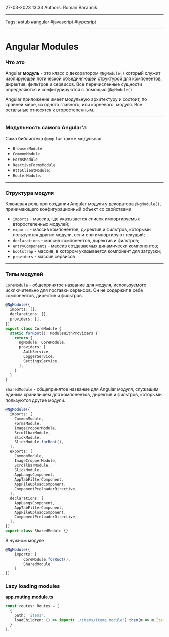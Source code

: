 27-03-2023
13:33
Authors: Roman Barannik
***
Tags: #stub #angular #javascript #typesript  
***
# Angular Modules

### Что это

Angular **модуль** - это класс с декоратором `@NgModule()` который служит изолирующей логической объединяющей структурой для компонентов, директив, фильтров и сервисов. Все перечисленные сущности определяются и конфигурируются с помощью `@NgModule()`

Angular приложение имеет модульную архитектуру и состоит, по крайней мере, из одного главного, или корневого, модуля. Все остальные относятся к второстепенным.

---

### Модульность самого Angular'а

Сама библиотека `@angular` также модульная:

-   `BrowserModule`
-   `CommonModule`
-   `FormsModule`
-   `ReactiveFormsModule`
-   `HttpClientModule`;
-   `RouterModule`.

---

### Структура модуля

Ключевая роль при создании Angular модуля у декоратора `@NgModule()`, принимающего конфигурационный объект со свойствами:

-   `imports` - массив, где указывается список импортируемых второстепенных модулей;
-   `exports` - массив компонентов, директив и фильтров, которыми пользуются другие модули, если они импортируют текущий;
-   `declarations` - массив компонентов, директив и фильтров;
-   `entryComponents` - массив создаваемых динамически компонентов;
-   `bootstrap` - массив, в котором указывается компонент для загрузки;
-   `providers` - массив сервисов

---

### Типы модулей

`CoreModule` - общепринятое название для модуля, используемого исключительно для поставки сервисов. Он не содержит в себе компонентов, директив и фильтров.

```ts
@NgModule({
  imports: [],
  declarations: [],
  providers: [],
})
export class CoreModule {
  static forRoot(): ModuleWithProviders {
    return {
      ngModule: CoreModule,
      providers: [
        AuthService,
        LoggerService,
        SettingsService,
      ],
    }
  }
}
```

`SharedModule` - общепринятое название для Angular модуля, служащим единым хранилищем для компонентов, директив и фильтров, которыми пользуются другие модули.

```ts
@NgModule({
  imports: [
    CommonModule,
    FormsModule,
    ImageCropperModule,
    ScrollbarModule,
    SlickModule,
    SlickModule.forRoot(),
  ],
  exports: [
    CommonModule,
    ImageCropperModule,
    ScrollbarModule,
    SlickModule,
    AppLangsComponent,
    AppTabFilterComponent,
    AppFileUploadComponent,
    ComponentPreloaderDirective,
  ],
  declarations: [
    AppLangsComponent,
    AppTabFilterComponent,
    AppFileUploadComponent,
    ComponentPreloaderDirective,
  ],
})
export class SharedModule {}
```

В нужном модуле

```ts
@NgModule({
    imports: [
        CoreModule.forRoot(),
        SharedModule
    ]
})
```

### Lazy loading modules

**app.routing.module.ts**

```ts
const routes: Routes = [
  {
    path: 'items',
    loadChildren: () => import('./items/items.module').then(m => m.ItemsModule)
  }
];
```
